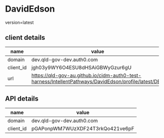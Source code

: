 
# DavidEdson

version=latest

## client details

|name|value|
| --- | --- |
|domain|dev.qld-gov-dev.auth0.com|
|client_id|jgh03y9WY6O4ESU8dHSAiGBWyGzur6gU|
|url|https://qld-gov-au.github.io/cidm-auth0-test-harness/IntellentPathways/DavidEdson/profile/latest/DEV|


## API details

|name|value|
| --- | --- |
|domain|dev.qld-gov-dev.auth0.com|
|client_id|pGAPonpWM7WUzXDF24T3rkQo421ve6pF|

